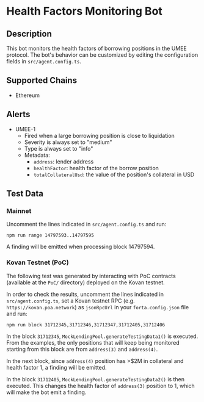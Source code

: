 # Health Factors Monitoring Bot

## Description

This bot monitors the health factors of borrowing positions in the UMEE protocol.
The bot's behavior can be customized by editing the configuration fields in `src/agent.config.ts`.

## Supported Chains

- Ethereum

## Alerts

- UMEE-1
  - Fired when a large borrowing position is close to liquidation
  - Severity is always set to "medium"
  - Type is always set to "info"
  - Metadata:
    - `address`: lender address
    - `healthFactor`: health factor of the borrow position
    - `totalCollateralUsd`: the value of the position's collateral in USD

## Test Data

### Mainnet

Uncomment the lines indicated in `src/agent.config.ts` and run:

```
npm run range 14797593..14797595
```

A finding will be emitted when processing block 14797594.

### Kovan Testnet (PoC)

The following test was generated by interacting with PoC contracts (available at the `PoC/` directory) deployed on the Kovan testnet.

In order to check the results, uncomment the lines indicated in `src/agent.config.ts`, set a Kovan testnet RPC (e.g. `https://kovan.poa.network`) as `jsonRpcUrl` in your `forta.config.json` file and run:

```
npm run block 31712345,31712346,31712347,31712405,31712406
```

In the block `31712345`, `MockLendingPool.generateTestingData1()` is executed. From the examples, the only positions that will keep being monitored starting from this block are from `address(3)` and `address(4)`.

In the next block, since `address(4)` position has >$2M in collateral and health factor 1, a finding will be emitted.

In the block `31712405`, `MockLendingPool.generateTestingData2()` is then executed. This changes the health factor of `address(3)` position to 1, which will make the bot emit a finding.
